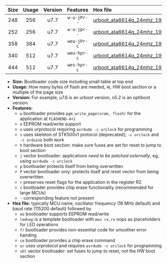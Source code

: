 |Size|Usage|Version|Features|Hex file|
|:-:|:-:|:-:|:-:|:--|
|248|256|u7.7|`w-u-jPr--`|[urboot_ata6614q_24mhz_19200bps_lednop_ur_vbl.hex](https://raw.githubusercontent.com/stefanrueger/urboot.hex/main/mcus/ata6614q/fcpu_24mhz/19200_bps/urboot_ata6614q_24mhz_19200bps_lednop_ur_vbl.hex)|
|252|256|u7.7|`w-u-jpr--`|[urboot_ata6614q_24mhz_19200bps_lednop_fr_ur_vbl.hex](https://raw.githubusercontent.com/stefanrueger/urboot.hex/main/mcus/ata6614q/fcpu_24mhz/19200_bps/urboot_ata6614q_24mhz_19200bps_lednop_fr_ur_vbl.hex)|
|358|384|u7.7|`weu-jPr-c`|[urboot_ata6614q_24mhz_19200bps_ee_lednop_fr_ce_ur_vbl.hex](https://raw.githubusercontent.com/stefanrueger/urboot.hex/main/mcus/ata6614q/fcpu_24mhz/19200_bps/urboot_ata6614q_24mhz_19200bps_ee_lednop_fr_ce_ur_vbl.hex)|
|340|512|u7.7|`weu-hpr-c`|[urboot_ata6614q_24mhz_19200bps_ee_lednop_fr_ce_ur.hex](https://raw.githubusercontent.com/stefanrueger/urboot.hex/main/mcus/ata6614q/fcpu_24mhz/19200_bps/urboot_ata6614q_24mhz_19200bps_ee_lednop_fr_ce_ur.hex)|
|444|512|u7.7|`wes-hpr-c`|[urboot_ata6614q_24mhz_19200bps_ee_lednop_fr_ce.hex](https://raw.githubusercontent.com/stefanrueger/urboot.hex/main/mcus/ata6614q/fcpu_24mhz/19200_bps/urboot_ata6614q_24mhz_19200bps_ee_lednop_fr_ce.hex)|

- **Size:** Bootloader code size including small table at top end
- **Usage:** How many bytes of flash are needed, ie, HW boot section or a multiple of the page size
- **Version:** For example, u7.6 is an urboot version, o5.2 is an optiboot version
- **Features:**
  + `w` bootloader provides `pgm_write_page(sram, flash)` for the application at `FLASHEND-4+1`
  + `e` EEPROM read/write support
  + `u` uses urprotocol requiring `avrdude -c urclock` for programming
  + `s` uses skeleton of STK500v1 protocol (deprecated); `-c urclock` and `-c arduino` both work
  + `h` hardware boot section: make sure fuses are set for reset to jump to boot section
  + `j` vector bootloader: applications *need to be patched externally*, eg, using `avrdude -c urclock`
  + `p` bootloader protects itself from being overwritten
  + `P` vector bootloader only: protects itself and reset vector from being overwritten
  + `r` preserves reset flags for the application in the register R2
  + `c` bootloader provides chip erase functionality (recommended for large MCUs)
  + `-` corresponding feature not present
- **Hex file:** typically MCU name, oscillator frequency (16 MHz default) and baud rate (115200 default) followed by
  + `ee` bootloader supports EEPROM read/write
  + `lednop` is a template bootloader with `mov rx,rx` nops as placeholders for LED operations
  + `fr` bootloader provides non-essential code for smoother error handing
  + `ce` bootloader provides a chip erase command
  + `ur` uses urprotocol and requires `avrdude -c urclock` for programming
  + `vbl` vector bootloader: set fuses to jump to reset, not the HW boot section
